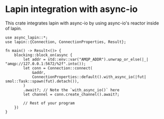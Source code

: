 # Lapin integration with async-io

This crate integrates lapin with async-io by using async-io's reactor inside of lapin.

```
use async_lapin::*;
use lapin::{Connection, ConnectionProperties, Result};

fn main() -> Result<()> {
    blocking::block_on(async {
        let addr = std::env::var("AMQP_ADDR").unwrap_or_else(|_| "amqp://127.0.0.1:5672/%2f".into());
        let conn = Connection::connect(
            &addr,
            ConnectionProperties::default().with_async_io(|fut| smol::Task::spawn(fut).detach()),
        )
        .await?; // Note the `with_async_io()` here
        let channel = conn.create_channel().await?;

        // Rest of your program
    })
}
```
